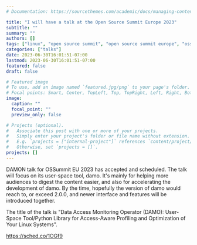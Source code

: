 ```yaml
---
# Documentation: https://sourcethemes.com/academic/docs/managing-content/

title: "I will have a talk at the Open Source Summit Europe 2023"
subtitle: ""
summary: ""
authors: []
tags: ["linux", "open source summit", "open source summit europe", "ossummit", "ossummit_eu", "talk", "damon", "damos", "damo"]
categories: ["talks"]
date: 2023-06-30T16:01:51-07:00
lastmod: 2023-06-30T16:01:51-07:00
featured: false
draft: false

# Featured image
# To use, add an image named `featured.jpg/png` to your page's folder.
# Focal points: Smart, Center, TopLeft, Top, TopRight, Left, Right, BottomLeft, Bottom, BottomRight.
image:
  caption: ""
  focal_point: ""
  preview_only: false

# Projects (optional).
#   Associate this post with one or more of your projects.
#   Simply enter your project's folder or file name without extension.
#   E.g. `projects = ["internal-project"]` references `content/project/deep-learning/index.md`.
#   Otherwise, set `projects = []`.
projects: []
---
```


DAMON talk for OSSummit EU 2023 has accepted and scheduled. The talk will focus
on its user-space tool, damo. It's mainly for helping more audiences to digest
the content easier, and also for accelerating the development of damo. By the
time, hopefully the version of damo would reach to, or exceed 2.0.0, and newer
interface and features will be introduced together.

The title of the talk is "Data Access Monitoring Operator (DAMO): User-Space
Tool/Python Library for Access-Aware Profiling and Optimization of Your Linux
Systems".

https://sched.co/1OGf9
